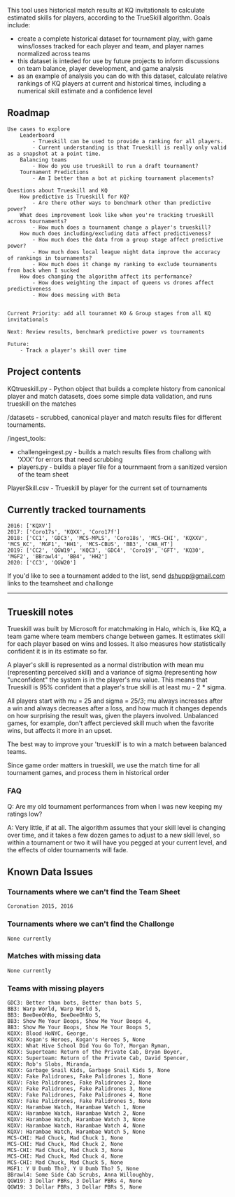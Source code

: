 This tool uses historical match results at KQ invitationals to calculate estimated skills for players, according to the TrueSkill algorithm. Goals include: 
- create a complete historical dataset for tournament play, with game wins/losses tracked for each player and team, and player names normalized across teams
- this dataset is inteded for use by future projects to inform discussions on team balance, player development, and game analysis
- as an example of analysis you can do with this dataset, calculate relative rankings of KQ players at current and historical times, including a numerical skill estimate and a confidence level

## Roadmap

    Use cases to explore
        Leaderboard 
            - Trueskill can be used to provide a ranking for all players.
            - Current understanding is that Trueskill is really only valid as a snapshot at a point time.   
        Balancing teams 
            - How do you use trueskill to run a draft tournament?
        Tournament Predictions
            - Am I better than a bot at picking tournament placements?     
    
    Questions about Trueskill and KQ
        How predictive is Trueskill for KQ?
            - Are there other ways to benchmark other than predictive power?                  
        What does improvement look like when you're tracking trueskill across tournaments? 
            - How much does a tournament change a player's trueskill?
        How much does including/excluding data affect predictiveness?
            - How much does the data from a group stage affect predictive power?
            - How much does local league night data improve the accuracy of rankings in tournaments?
            - How much does it change my ranking to exclude tournaments from back when I sucked
        How does changing the algorithm affect its performance? 
            - How does weighting the impact of queens vs drones affect predictiveness
            - How does messing with Beta
            
            
    Current Priority: add all touramnet KO & Group stages from all KQ invitationals
    
    Next: Review results, benchmark predictive power vs tournaments
    
    Future:
        - Track a player's skill over time
        

## Project contents 

KQtrueskill.py - Python object that builds a complete history from canonical player and match datasets, does some simple data validation, and runs trueskill on the matches

/datasets - scrubbed, canonical player and match results files for different tournaments.  

/ingest_tools: 
- challengeingest.py - builds a match results files from challong with 'XXX' for errors that need scrubbing  
- players.py - builds a player file for a tournmaent from a sanitized version of the team sheet 

PlayerSkill.csv - Trueskill by player for the current set of tournaments


## Currently tracked tournaments
    2016: ['KQXV']
    2017: ['Coro17s', 'KQXX', 'Coro17f']
    2018: ['CC1', 'GDC3', 'MCS-MPLS', 'Coro18s', 'MCS-CHI', 'KQXXV', 'MCS_KC', 'MGF1', 'HH1', 'MCS-CBUS', 'BB3', 'CHA_HT']
    2019: ['CC2', 'QGW19', 'KQC3', 'GDC4', 'Coro19', 'GFT', 'KQ30', 'MGF2', 'BBrawl4', 'BB4', 'HH2']
    2020: ['CC3', 'QGW20']
    
If you'd like to see a tournament added to the list, send dshupp@gmail.com links to the teamsheet and challonge

***
## Trueskill notes
Trueskill was built by Microsoft for matchmaking in Halo, which is, like KQ, a team game where team members change between games.  It estimates skill for each player based on wins and losses. It also measures how statistically confident it is in its estimate so far.    

A player's skill is represented as a normal distribution with mean mu (representing perceived skill) and a variance of sigma (representing how "unconfident" the system is in the player's mu value. This means that Trueskill is 95% confident that a player's true skill is at least mu - 2 * sigma.  

All players start with mu = 25 and sigma = 25/3; mu always increases after a win and always decreases after a loss, and how much it changes depends on how surprising the result was, given the players involved. Unbalanced games, for example, don't affect percieved skill much when the favorite wins, but affects it more in an upset.

The best way to improve your 'trueskill' is to win a match between balanced teams.  

Since game order matters in trueskill, we use the match time for all tournament games, and process them in historical order

### FAQ
Q: Are my old tournament performances from when I was new keeping my ratings low? 

A: Very little, if at all. The algorithm assumes that your skill level is changing over time, 
and it takes a few dozen games to adjust to a new skill level, so within a tournament or two 
it will have you pegged at your current level, and the effects of older tournaments will fade.

## Known Data Issues
### Tournaments where we can't find the Team Sheet
    Coronation 2015, 2016
### Tournaments where we can't find the Challonge
    None currently
### Matches with missing data
    None currently
    
### Teams with missing players

    GDC3: Better than bots, Better than bots 5, 
    BB3: Warp World, Warp World 5, 
    BB3: BeeDeeOhNo, BeeDeeOhNo 5, 
    BB3: Show Me Your Boops, Show Me Your Boops 4, 
    BB3: Show Me Your Boops, Show Me Your Boops 5, 
    KQXX: Blood HoNYC, George, 
    KQXX: Kogan's Heroes, Kogan's Heroes 5, None
    KQXX: What Hive School Did You Go To?, Morgan Ryman, 
    KQXX: Superteam: Return of the Private Cab, Bryan Boyer, 
    KQXX: Superteam: Return of the Private Cab, David Spencer, 
    KQXX: Rob's Slobs, Miranda, 
    KQXX: Garbage Snail Kids, Garbage Snail Kids 5, None
    KQXV: Fake Palidrones, Fake Palidrones 1, None
    KQXV: Fake Palidrones, Fake Palidrones 2, None
    KQXV: Fake Palidrones, Fake Palidrones 3, None
    KQXV: Fake Palidrones, Fake Palidrones 4, None
    KQXV: Fake Palidrones, Fake Palidrones 5, None
    KQXV: Harambae Watch, Harambae Watch 1, None
    KQXV: Harambae Watch, Harambae Watch 2, None
    KQXV: Harambae Watch, Harambae Watch 3, None
    KQXV: Harambae Watch, Harambae Watch 4, None
    KQXV: Harambae Watch, Harambae Watch 5, None
    MCS-CHI: Mad Chuck, Mad Chuck 1, None
    MCS-CHI: Mad Chuck, Mad Chuck 2, None
    MCS-CHI: Mad Chuck, Mad Chuck 3, None
    MCS-CHI: Mad Chuck, Mad Chuck 4, None
    MCS-CHI: Mad Chuck, Mad Chuck 5, None
    MGF1: Y U Dumb Tho?, Y U Dumb Tho? 5, None
    BBrawl4: Some Side Cab Scrubs, Anna Willoughby, 
    QGW19: 3 Dollar PBRs, 3 Dollar PBRs 4, None
    QGW19: 3 Dollar PBRs, 3 Dollar PBRs 5, None